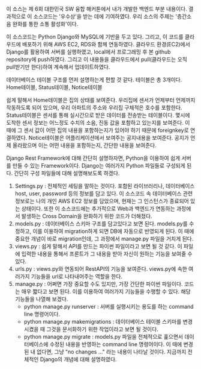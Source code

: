이 소스는 제 6회 대한민국 SW 융합 해커톤에서 내가 개발한 백엔드 부분 내용이다.
결과적으로 이 소스코드는 '우수상'을 받는 데에 기여하였다.
우리 소스의 주제는 '층간소음 완화를 통한 소통 활성화'이다.

이 소스코드는 Python Django와 MySQL에 기반을 두고 있다.
그리고, 이 코드를 클라우드에 배포하기 위해 AWS EC2, RDS와 함께 연동하였다.
클라우드 환경(EC2)에서 Django를 활용하여 서버를 실행하였고, local에서 프로그래밍 후 본 github repository에 push하였다.
그리고 이 내용들을 클라우드에서 pull(클라우드는 오직 pull받기만 한다)하여 계속해서 업데이트하였다.

데이터베이스 테이블 구조를 먼저 설명하는게 편할 것 같다.
테이블은 총 3개이다. Home테이블, Status테이블, Notice테이블

쉽게 말해서 Home테이블은 집의 상태를 보여준다. 우리집에 센서가 언제부터 언제까지 작동하도록 되어 있으며, 우리 아파트의 주소와 우리집 구체적은 호수를 포함한다.
Status테이블은 센서를 통해 실시간으로 받은 데이터를 전송받는 테이블이다. 몇시에 도착한 센서 정보는 어느정도 수치의 소음, 진동 값을 포함하고 있는지를 보여준다.
이 때에 그 센서 값이 어떤 집의 내용을 포함하는지가 있어야 하기 때문에 foreignkey로 연결하였다.
Notice테이블은 어플리케이션에서 보여주는 공지내용을 보여준다. 공지가 언제 올라왔으며 이는 어떤 내용을 포함하는지, 간단한 내용을 보여준다.


Django Rest Framework에 대해 간단히 설명하자면, Python을 이용하여 쉽게 서버를 만들 수 있는 Framework이다.
Django는 여러가지 Python 파일들로 구성되게 된다. 간단히 구성 파일들에 대해 설명해보도록 하겠다.
1. Settings.py : 전체적인 세팅을 말하는 것이다. 포함된 라이브러리나, 데이터베이스 host, user, password 등의 정보를 담고 있다. 이 소스코드 속 데이터베이스 관련 정보로는 나의 개인 AWS EC2 정보를 담았으며, 현재는 그 인스턴스가 종료되어 있는 상태이다. 또한 이 소스코드에는 추가적으로 Web과 백엔드가 연동하는 과정에서 발생하는 Cross Domain을 완화하기 위한 코드가 더해졌다.
2. models.py : 데이터베이스 스키마 구조를 담고있다고 보면 된다. models.py를 수정하고, 이를 이용하여 migration하게 되면 DB에 자동으로 반영되게 된다. 이 때에 중요한 개념이 바로 migration인데, 그 과정에서 manage.py 파일을 거치게 된다.
3. views.py : 쉽게 말해서 API를 만드는 파이썬 파일이라고 보면 될 것 같다. 이 파일에 입력한 내용을 통해서 프론트가 그 내용을 받아 자신이 원하는 기능을 보여줄 수 있다.
4. urls.py : views.py와 연동되어 RestAPI의 기능을 보여준다. views.py에 속한 여러가지 기능들을 url로 나타내어주는 역할을 한다.
5. manage.py : 어쩌면 가장 중요할 수도 있지만, 가장 간단한 파이썬 파일이다. 코드는 매우 짧다고 보면 된다. 이를 이용하여 여러가지 기능들을 수행할 수 있다. 해당 기능들을 나열해 보겠다.
    - python manage.py runserver : 서버를 실행시키는 용도를 하는 command line 명령어이다.
    - python manage.py makemigrations : 데이터베이스 테이블 스키마를 변경시켰을 때 그것을 문서화하기 위한 작업이라고 보면 될 것이다.
    - python manage.py migrate : models.py 파일을 전체적으로 훑으면서 데이터베이스에 수정된 내용을 반영하는 command line 명령어이다. 이 때에 변경된 내                                  없다면, 그냥 "no changes ..." 라는 내용이 나타날 것이다.
지금까지 전체적인 Django의 개념에 대해 설명하였다.
